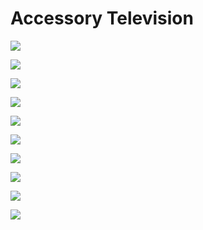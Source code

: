 # Accessory Television

![](https://github.com/xxandev/homekit/blob/main/gallery/tv_1.png)

![](https://github.com/xxandev/homekit/blob/main/gallery/tv_2.png)

![](https://github.com/xxandev/homekit/blob/main/gallery/tv_3.png)

![](https://github.com/xxandev/homekit/blob/main/gallery/tv_4.png)

![](https://github.com/xxandev/homekit/blob/main/gallery/tv_5.png)

![](https://github.com/xxandev/homekit/blob/main/gallery/tv_6.png)

![](https://github.com/xxandev/homekit/blob/main/gallery/tv_7.png)

![](https://github.com/xxandev/homekit/blob/main/gallery/tv_8.jpg)

![](https://github.com/xxandev/homekit/blob/main/gallery/tv_9.jpg)

![](https://github.com/xxandev/homekit/blob/main/gallery/tv_10.jpg)

